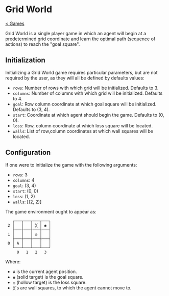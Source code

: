 # Grid World
[< Games](./README.md)

Grid World is a single player game in which an agent will begin at a predetermined grid coordinate and learn the optimal path (sequence of actions) to reach the "goal square".

## Initialization

Initializing a Grid World game requires particular parameters, but are not required by the user, as they will all be defined by defaults values:

* `rows`:       Number of rows with which grid will be initialized. Defaults to 3.
* `columns`:    Number of columns with which grid will be initialized. Defaults to 4.
* `goal`:       Row column coordinate at which goal square will be initialized. Defaults to (3, 4).
* `start`:      Coordinate at which agent should begin the game. Defaults to (0, 0).
* `loss`:       Row, column coordinate at which loss square will be located.
* `walls`:      List of row,column coordinates at which wall squares will be located.

## Configuration

If one were to initialize the game with the following arguments:

* `rows`:       3
* `columns`:    4
* `goal`:       (3, 4)
* `start`:      (0, 0)
* `loss`:       (1, 2)
* `walls`:      [(2, 2)]

The game environment ought to appear as:

```
   ┌───┬───┬───┬───┐
 2 │   │   │ ╳ │ ◉ │
   ├───┼───┼───┼───┤
 1 │   │   │ ◎ │   │
   ├───┼───┼───┼───┤
 0 │ A │   │   │   │
   └───┴───┴───┴───┘
     0   1   2   3 
```

Where:

* `A` is the current agent position.
* `◉` (solid target) is the goal square.
* `◎` (hollow target) is the loss square.
* `╳`'s are wall squares, to which the agent cannot move to.